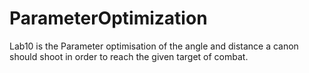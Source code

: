 # ParameterOptimization
Lab10 is the Parameter optimisation of the angle and distance a canon should shoot in order to reach the given target of combat.
